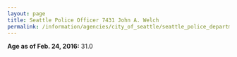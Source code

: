 ```yaml
---
layout: page
title: Seattle Police Officer 7431 John A. Welch
permalink: /information/agencies/city_of_seattle/seattle_police_department/copbook/7431/
---
```


**Age as of Feb. 24, 2016:** 31.0
